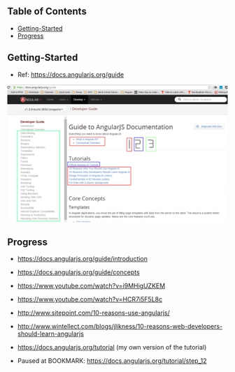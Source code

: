 Table of Contents
-----------------

- [Getting-Started](#getting-started)
- [Progress](#progress)

Getting-Started
---------------

- Ref: https://docs.angularjs.org/guide

![](README_files/scrsht_ng_guide.png?raw=true)


Progress
---------------

- https://docs.angularjs.org/guide/introduction
- https://docs.angularjs.org/guide/concepts

- https://www.youtube.com/watch?v=i9MHigUZKEM

- https://www.youtube.com/watch?v=HCR7i5F5L8c

- http://www.sitepoint.com/10-reasons-use-angularjs/

- http://www.wintellect.com/blogs/jlikness/10-reasons-web-developers-should-learn-angularjs

- https://docs.angularjs.org/tutorial (my own version of the tutorial)

- Paused at BOOKMARK: https://docs.angularjs.org/tutorial/step_12